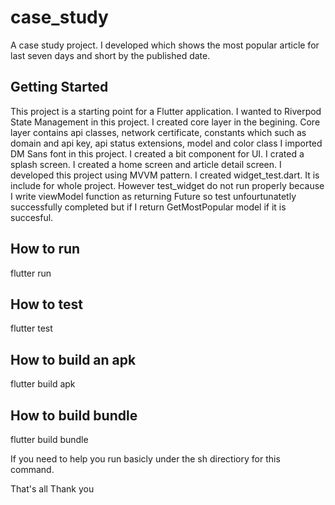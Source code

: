 # case_study

A case study project.
I developed which shows the most popular article for last seven days and short by the published date.

## Getting Started


This project is a starting point for a Flutter application.
I wanted to Riverpod State Management in this project.
I created core layer in the begining.
Core layer contains api classes, network certificate, constants which such as domain and api key, api status extensions, model and color class 
I imported DM Sans font in this project.
I created a bit component for UI.
I crated a splash screen.
I created a home screen and article detail screen.
I developed this project using MVVM pattern.
I created widget_test.dart. It is include for whole project.
However test_widget do not run properly because I write viewModel function as returning Future<void> so test unfourtunatetly successfully completed but if I return GetMostPopular model if it is succesful.

## How to run 
flutter run 
## How to test
flutter test
## How to build an apk
flutter build apk
## How to build bundle
flutter build bundle

If you need to help you run basicly under the sh directiory for this command.



That's all
Thank you
